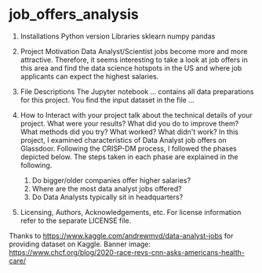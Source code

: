 # job_offers_analysis
1. Installations
Python version
Libraries
sklearn
numpy
pandas

2. Project Motivation
Data Analyst/Scientist jobs become more and more attractive. Therefore, it seems interesting to take a look at job offers in this area and find the data science hotspots in the US and where job applicants can expect the highest salaries.

3. File Descriptions
The Jupyter notebook ... contains all data preparations for this project. You find the input dataset in the file ...

4. How to Interact with your project
talk about the technical details of your project. What were your results? What did you do to improve them? What methods did you try? What worked? What didn't work?
In this project, I examined characteristics of Data Analyst job offers on Glassdoor.
Following the CRISP-DM process, I followed the phases depicted below. The steps taken in each phase are explained in the following.

	1. Do bigger/older companies offer higher salaries?
	2. Where are the most data analyst jobs offered?
	3. Do Data Analysts typically sit in headquarters?

5. Licensing, Authors, Acknowledgements, etc.
For license information refer to the separate LICENSE file.

Thanks to https://www.kaggle.com/andrewmvd/data-analyst-jobs for providing dataset on Kaggle.
Banner image: https://www.chcf.org/blog/2020-race-revs-cnn-asks-americans-health-care/